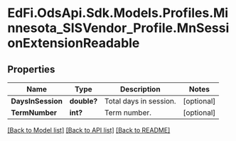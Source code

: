 # EdFi.OdsApi.Sdk.Models.Profiles.Minnesota_SISVendor_Profile.MnSessionExtensionReadable
## Properties

Name | Type | Description | Notes
------------ | ------------- | ------------- | -------------
**DaysInSession** | **double?** | Total days in session. | [optional] 
**TermNumber** | **int?** | Term number. | [optional] 

[[Back to Model list]](../README.md#documentation-for-models) [[Back to API list]](../README.md#documentation-for-api-endpoints) [[Back to README]](../README.md)

